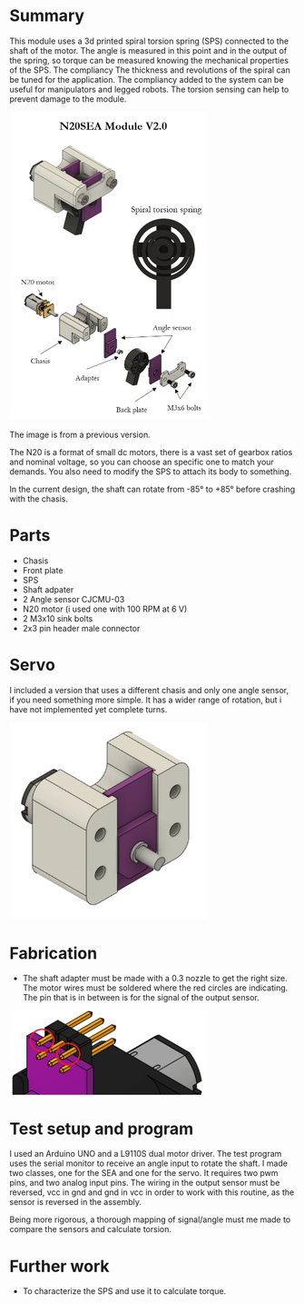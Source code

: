 # Summary

This module uses a 3d printed spiral torsion spring (SPS) connected to the shaft of the motor. The angle is measured in this point and in the output of the spring, so torque can be measured knowing the mechanical properties of the SPS. The compliancy The thickness and revolutions of the spiral can be tuned for the application. The compliancy added to the system can be useful for manipulators and legged robots. The torsion sensing can help to prevent damage to the module.

<img src="/imgs/SEA.png" width="350">

The image is from a previous version.

The N20 is a format of small dc motors, there is a vast set of gearbox ratios and nominal voltage, so you can choose an specific one to match your demands. You also need to modify the SPS to attach its body to something.

In the current design, the shaft can rotate from -85° to +85° before crashing with the chasis.

# Parts

- Chasis
- Front plate
- SPS
- Shaft adpater
- 2 Angle sensor CJCMU-03
- N20 motor (i used one with 100 RPM at 6 V)
- 2 M3x10 sink bolts
- 2x3 pin header male connector

# Servo

I included a version that uses a different chasis and only one angle sensor, if you need something more simple. It has a wider range of rotation, but i have not implemented yet complete turns.

<img src="/imgs/servo.png" width="350">

# Fabrication

- The shaft adapter must be made with a 0.3 nozzle to get the right size. The motor wires must be soldered where the red circles are indicating. The pin that is in between is for the signal of the output sensor.

<img src="/imgs/solder.png" width="350">

# Test setup and program

I used an Arduino UNO and a L9110S dual motor driver. The test program uses the serial monitor to receive an angle input to rotate the shaft. I made two classes, one for the SEA and one for the servo. It requires two pwm pins, and two analog input pins. The wiring in the output sensor must be reversed, vcc in gnd and gnd in vcc in order to work with this routine, as the sensor is reversed in the assembly. 

Being more rigorous, a thorough mapping of signal/angle must me made to compare the sensors and calculate torsion. 

# Further work

- To characterize the SPS and use it to calculate torque.
